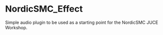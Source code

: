 # NordicSMC_Effect
Simple audio plugin to be used as a starting point for the NordicSMC JUCE Workshop. 
